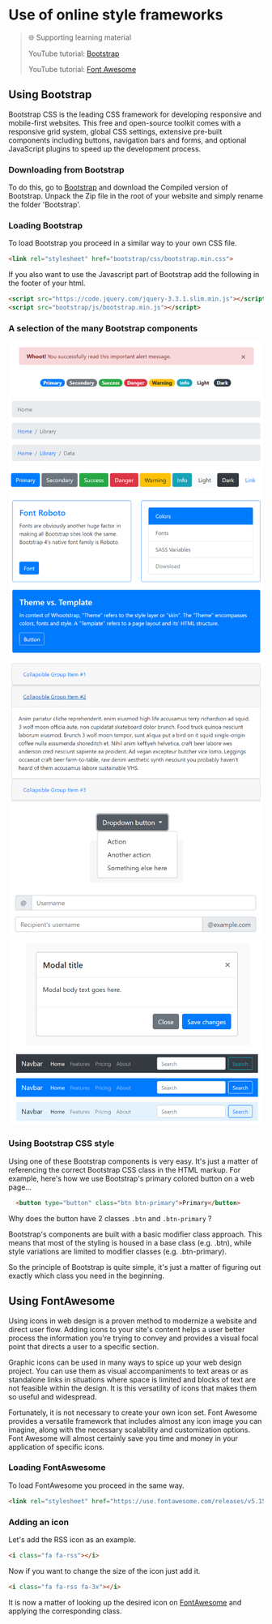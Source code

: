 # Use of online style frameworks

> 🌐 Supporting learning material
>
> YouTube tutorial: [Bootstrap](https://www.linkedin.com/learning/bootstrap-4-essential-training)
>
> YouTube tutorial: [Font Awesome](https://www.youtube.com/watch?v=rXiO4bm2Zpc)

## Using Bootstrap

Bootstrap CSS is the leading CSS framework for developing responsive and mobile-first websites. This free and open-source toolkit comes with a responsive grid system, global CSS settings, extensive pre-built components including buttons, navigation bars and forms, and optional JavaScript plugins to speed up the development process.

### Downloading from Bootstrap

To do this, go to [Bootstrap](https://getbootstrap.com/docs/4.6/getting-started/download/) and download the Compiled version of Bootstrap. Unpack the Zip file in the root of your website and simply rename the folder 'Bootstrap'.

### Loading Bootstrap

To load Bootstrap you proceed in a similar way to your own CSS file.

```html
<link rel="stylesheet" href="bootstrap/css/bootstrap.min.css">
```

If you also want to use the Javascript part of Bootstrap add the following in the footer of your html.

```html
<script src="https://code.jquery.com/jquery-3.3.1.slim.min.js"></script>
<script src="bootstrap/js/bootstrap.min.js"></script>
```

### A selection of the many Bootstrap components

![download](./images/image1.png)
![download](./images/image2.png)
![download](./images/image3.png)

### Using Bootstrap CSS style

Using one of these Bootstrap components is very easy. It's just a matter of referencing the correct Bootstrap CSS class in the HTML markup. For example, here's how we use Bootstrap's primary colored button on a web page...

```html
  <button type="button" class="btn btn-primary">Primary</button>
```
Why does the button have 2 classes `.btn` and `.btn-primary` ?

Bootstrap's components are built with a basic modifier class approach. This means that most of the styling is housed in a base class (e.g. .btn), while style variations are limited to modifier classes (e.g. .btn-primary).

So the principle of Bootstrap is quite simple, it's just a matter of figuring out exactly which class you need in the beginning.

## Using FontAwesome

Using icons in web design is a proven method to modernize a website and direct user flow. Adding icons to your site's content helps a user better process the information you're trying to convey and provides a visual focal point that directs a user to a specific section.

Graphic icons can be used in many ways to spice up your web design project. You can use them as visual accompaniments to text areas or as standalone links in situations where space is limited and blocks of text are not feasible within the design. It is this versatility of icons that makes them so useful and widespread.

Fortunately, it is not necessary to create your own icon set. Font Awesome provides a versatile framework that includes almost any icon image you can imagine, along with the necessary scalability and customization options. Font Awesome will almost certainly save you time and money in your application of specific icons.

### Loading FontAswesome

To load FontAwesome you proceed in the same way.

```html
<link rel="stylesheet" href="https://use.fontawesome.com/releases/v5.15.4/css/all.css" type="text/css"/>
```

### Adding an icon 

Let's add the RSS icon as an example.

```html
<i class="fa fa-rss"></i>
```

Now if you want to change the size of the icon just add it.

```html
<i class="fa fa-rss fa-3x"></i>
```

It is now a matter of looking up the desired icon on [FontAwesome](https://fontawesome.com/icons) and applying the corresponding class.